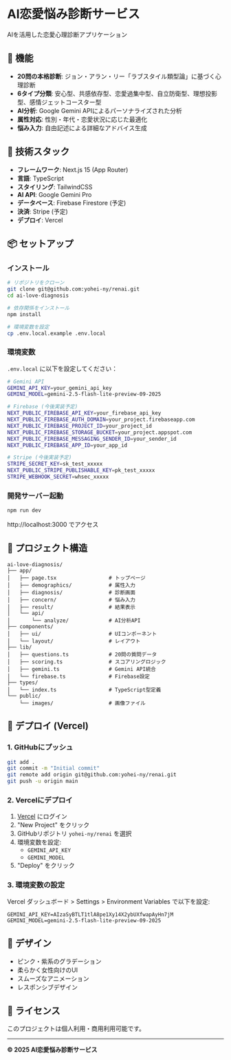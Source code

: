 # AI恋愛悩み診断サービス

AIを活用した恋愛心理診断アプリケーション

## 🌟 機能

- **20問の本格診断**: ジョン・アラン・リー「ラブスタイル類型論」に基づく心理診断
- **6タイプ分類**: 安心型、共感依存型、恋愛過集中型、自立防衛型、理想投影型、感情ジェットコースター型
- **AI分析**: Google Gemini APIによるパーソナライズされた分析
- **属性対応**: 性別・年代・恋愛状況に応じた最適化
- **悩み入力**: 自由記述による詳細なアドバイス生成

## 🚀 技術スタック

- **フレームワーク**: Next.js 15 (App Router)
- **言語**: TypeScript
- **スタイリング**: TailwindCSS
- **AI API**: Google Gemini Pro
- **データベース**: Firebase Firestore (予定)
- **決済**: Stripe (予定)
- **デプロイ**: Vercel

## 📦 セットアップ

### インストール

```bash
# リポジトリをクローン
git clone git@github.com:yohei-ny/renai.git
cd ai-love-diagnosis

# 依存関係をインストール
npm install

# 環境変数を設定
cp .env.local.example .env.local
```

### 環境変数

`.env.local` に以下を設定してください：

```bash
# Gemini API
GEMINI_API_KEY=your_gemini_api_key
GEMINI_MODEL=gemini-2.5-flash-lite-preview-09-2025

# Firebase (今後実装予定)
NEXT_PUBLIC_FIREBASE_API_KEY=your_firebase_api_key
NEXT_PUBLIC_FIREBASE_AUTH_DOMAIN=your_project.firebaseapp.com
NEXT_PUBLIC_FIREBASE_PROJECT_ID=your_project_id
NEXT_PUBLIC_FIREBASE_STORAGE_BUCKET=your_project.appspot.com
NEXT_PUBLIC_FIREBASE_MESSAGING_SENDER_ID=your_sender_id
NEXT_PUBLIC_FIREBASE_APP_ID=your_app_id

# Stripe (今後実装予定)
STRIPE_SECRET_KEY=sk_test_xxxxx
NEXT_PUBLIC_STRIPE_PUBLISHABLE_KEY=pk_test_xxxxx
STRIPE_WEBHOOK_SECRET=whsec_xxxxx
```

### 開発サーバー起動

```bash
npm run dev
```

http://localhost:3000 でアクセス

## 📁 プロジェクト構造

```
ai-love-diagnosis/
├── app/
│   ├── page.tsx                 # トップページ
│   ├── demographics/            # 属性入力
│   ├── diagnosis/               # 診断画面
│   ├── concern/                 # 悩み入力
│   ├── result/                  # 結果表示
│   └── api/
│       └── analyze/             # AI分析API
├── components/
│   ├── ui/                      # UIコンポーネント
│   └── layout/                  # レイアウト
├── lib/
│   ├── questions.ts             # 20問の質問データ
│   ├── scoring.ts               # スコアリングロジック
│   ├── gemini.ts                # Gemini API統合
│   └── firebase.ts              # Firebase設定
├── types/
│   └── index.ts                 # TypeScript型定義
└── public/
    └── images/                  # 画像ファイル
```

## 🚀 デプロイ (Vercel)

### 1. GitHubにプッシュ

```bash
git add .
git commit -m "Initial commit"
git remote add origin git@github.com:yohei-ny/renai.git
git push -u origin main
```

### 2. Vercelにデプロイ

1. [Vercel](https://vercel.com) にログイン
2. "New Project" をクリック
3. GitHubリポジトリ `yohei-ny/renai` を選択
4. 環境変数を設定:
   - `GEMINI_API_KEY`
   - `GEMINI_MODEL`
5. "Deploy" をクリック

### 3. 環境変数の設定

Vercel ダッシュボード > Settings > Environment Variables で以下を設定:

```
GEMINI_API_KEY=AIzaSyBTLT1tlA8pe1Xy14X2ybUXfwapAyHn7jM
GEMINI_MODEL=gemini-2.5-flash-lite-preview-09-2025
```

## 🎨 デザイン

- ピンク・紫系のグラデーション
- 柔らかく女性向けのUI
- スムーズなアニメーション
- レスポンシブデザイン

## 📄 ライセンス

このプロジェクトは個人利用・商用利用可能です。

---

**© 2025 AI恋愛悩み診断サービス**

